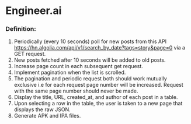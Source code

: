 # Engineer.ai

### Definition:

1. Periodically (every 10 seconds) poll for new posts from this API https://hn.algolia.com/api/v1/search_by_date?tags=story&page=0 via a GET request.
2. New posts fetched after 10 seconds will be added to old posts.
3. Increase page count in each subsequent get request.
4. Implement pagination when the list is scrolled.
5. The pagination and periodic request both should work mutually exclusive i.e for each request page number will be increased. Request with the same page number should never be made.
6. Display the title, URL, created_at, and author of each post in a table.
7. Upon selecting a row in the table, the user is taken to a new page that displays the raw JSON.
8. Generate APK and IPA files.
